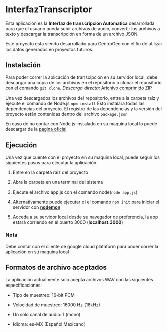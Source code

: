 # InterfazTranscriptor

Esta aplicación es la **Interfaz de transcripción Automatica**
desarrollada para que el usuario pueda subir archivos de audio, convertir los arvhivos a texto y
descargar la transcripción en forma de un archivo JSON.

Este proyecto esta siendo desarrollado para CentroGeo con el fin de utilizar
los datos generados en proyectos futuros.

## Instalación

Para poder correr la aplicación de transcipción en su servidor local, debe descargar una copia
de los archivos en el repositorio o clonar el repositorio con el comando `git clone`.
_Descarga directa:_ [Arichivo comprimido ZIP](https://github.com/Alexander0144/InterfazTranscriptor/archive/master.zip)

Una vez descargados los archivos del repositorio, entre a la carpeta raíz y ejecute el comando de Node.js `npm install`
Esto instalara todas las dependencias del proyecto.
El registro de las dependencias y la versión del proyecto están contenidas dentro del archivo `package.json`

En caso de no contar con Node.js instalado en su maquina local lo puede descargar de la [pagina oficial](https://nodejs.org/es/)

## Ejecución

Una vez que cuente con el proyecto en su maquina local, puede seguir los siguientes pasos para ejecutar la aplicación:

1. Entre en la carpeta raiz del proyecto

2. Abra la carpeta en una terminal del sistema

3. Ejecute el archivo app.js con el comando node(`node app.js`)

4. Alternativamente puede ejecutar el el comando `npm init` para iniciar el servidor con **[nodemon](https://nodemon.io/)**

5. Acceda a su servidor local desde su navegador de preferencia, la app estará corriendo en el puerto 3000 (**localhost:3000**)

### Nota

Debe contar con el cliente de google cloud plataform para poder
correr la aplicación en su maquina local

## Formatos de archivo aceptados

La aplicación actualmente solo acepta archivos WAV con las siguientes especificaciones:

- Tipo de muestreo: 16-bit PCM

- Velocidad de muestreo: 16000 Hz (16kHz)

- Un solo canal de audio: 1 (mono)

- Idioma: es-MX (Español Mexicano)
